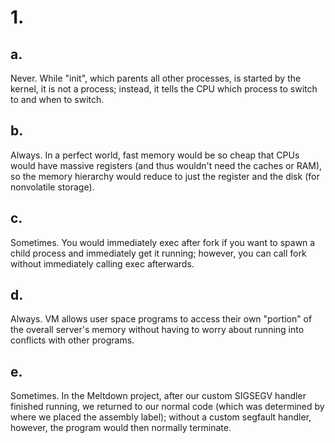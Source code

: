 # 1.

## a.
Never. While "init", which parents all other processes, is started by the kernel, it is not a process; instead, it tells the CPU which process to switch to and when to switch.
## b.
Always. In a perfect world, fast memory would be so cheap that CPUs would have massive registers (and thus wouldn't need the caches or RAM), so the memory hierarchy would reduce to just the register and the disk (for nonvolatile storage).
## c.
Sometimes. You would immediately exec after fork if you want to spawn a child process and immediately get it running; however, you can call fork without immediately calling exec afterwards.
## d.
Always. VM allows user space programs to access their own "portion" of the overall server's memory without having to worry about running into conflicts with other programs.
## e.
Sometimes. In the Meltdown project, after our custom SIGSEGV handler finished running, we returned to our normal code (which was determined by where we placed the assembly label); without a custom segfault handler, however, the program would then normally terminate.